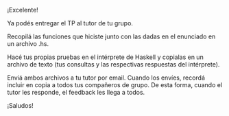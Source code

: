 ¡Excelente!

Ya podés entregar el TP al tutor de tu grupo.

Recopilá las funciones que hiciste junto con las dadas en el enunciado en un archivo .hs.

Hacé tus propias pruebas en el intérprete de Haskell y copialas en un archivo de texto (tus consultas y las respectivas respuestas del intérprete).

Enviá ambos archivos a tu tutor por email. Cuando los envíes, recordá incluir en copia a todos tus compañeros de grupo. De esta forma, cuando el tutor les responde, el feedback les llega a todos.

¡Saludos!